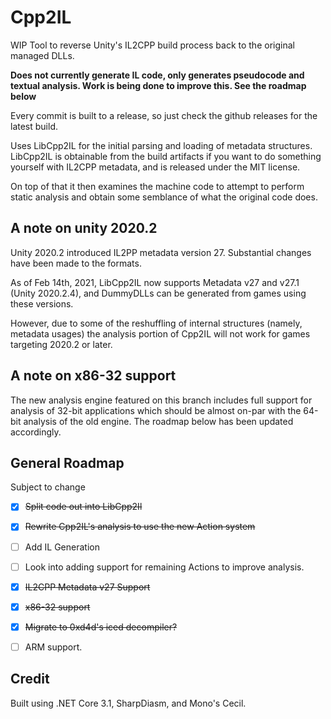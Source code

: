 # Cpp2IL

WIP Tool to reverse Unity's IL2CPP build process back to the original managed DLLs.

**Does not currently generate IL code, only generates pseudocode and textual analysis. Work is being done to improve this. See the roadmap below**

Every commit is built to a release, so just check the github releases for the latest build.

Uses LibCpp2IL for the initial parsing and loading of metadata structures. LibCpp2IL is obtainable from the build artifacts if you want to do something yourself with IL2CPP metadata, and is released under the MIT license.

On top of that it then examines the machine code to attempt to perform static analysis and obtain some semblance of what the original code does.

## A note on unity 2020.2

Unity 2020.2 introduced IL2PP metadata version 27. Substantial changes have been made to the formats.

As of Feb 14th, 2021, LibCpp2IL now supports Metadata v27 and v27.1 (Unity 2020.2.4), and DummyDLLs can be generated from games using these versions.

However, due to some of the reshuffling of internal structures (namely, metadata usages) the analysis portion of Cpp2IL will not work for games targeting 2020.2 or later.

## A note on x86-32 support

The new analysis engine featured on this branch includes full support for analysis of 32-bit applications which should be almost on-par with
the 64-bit analysis of the old engine. The roadmap below has been updated accordingly.

## General Roadmap

Subject to change

- [x] ~~Split code out into LibCpp2Il~~
- [x] ~~Rewrite Cpp2IL's analysis to use the new Action system~~
- [ ] Add IL Generation
- [ ] Look into adding support for remaining Actions to improve analysis.
- [x] ~~IL2CPP Metadata v27 Support~~
- [x] ~~x86-32 support~~
- [x] ~~Migrate to 0xd4d's iced decompiler?~~
- [ ] ARM support.


## Credit

Built using .NET Core 3.1, SharpDiasm, and Mono's Cecil.
